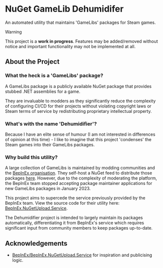 # NuGet GameLib Dehumidifer

An automated utility that maintains 'GameLibs' packages for Steam games.
> [!WARNING]
> This project is a **work in progress**. 
> Features may be added/removed without notice and important functionality may not be implemented at all. 

## About the Project

### What the heck is a 'GameLibs' package?

A GameLibs package is a publicly available NuGet package that provides stubbed .NET assemblies for a game.

They are invaluable to modders as they significantly reduce the complexity of configuring CI/CD for their 
projects without violating copyright laws or Steam terms of service by redistributing proprietary intellectual property.

### What's with the name 'Dehumidifier'?

Because I have an elite sense of humour (I am not interested in differences of opinion at this time) - I like to imagine that 
this project 'condenses' the Steam games into their GameLibs packages.

### Why build this utility? 

A large collection of GameLibs is maintained by modding communities and the [BepInEx organisation](https://github.com/BepInEx). 
They self-host a NuGet feed to distribute those packages [here](https://nuget.bepinex.dev).
However, due to the complexity of moderating the platform, the BepInEx team stopped accepting package maintainer
applications for new GameLibs packages in January 2023. 

This project aims to supercede the service previously provided by the BepInEx team.
View the source code for their utility here: 
[BepInEx.NuGetUpload.Service](https://github.com/BepInEx/BepInEx.NuGetUpload.Service).

The Dehumidifier project is intended to largely maintain its packages automatically, 
differentiating it from BepInEx's service which requires significant input from community members 
to keep packages up-to-date.

## Acknowledgements 

- [BepInEx/BepInEx.NuGetUpload.Service](https://github.com/BepInEx/BepInEx.NuGetUpload.Service) for inspiration and publicising logic.
